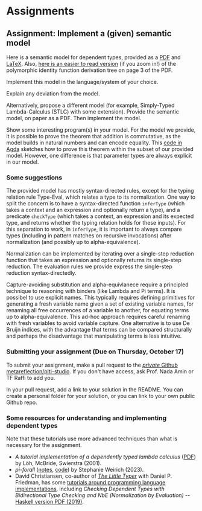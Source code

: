 # Assignments

## Assignment: Implement a (given) semantic model

Here is a semantic model for dependent types, provided as a [PDF](hw/DependentTypes.pdf) and [LaTeX](hw/DependentTypes.tex).  Also, [here is an easier to read version](hw/DependentTypesProofTree.pdf) (if you zoom in!) of the polymorphic identity function derivation tree on page 3 of the PDF. 

Implement this model in the language/system of your choice.

Explain any deviation from the model.

Alternatively, propose a different model (for example, Simply-Typed Lambda-Calculus (STLC) with some extension).
Provide the semantic model, on paper as a PDF.
Then implement the model.

Show some interesting program(s) in your model.
For the model we provide, it is possible to prove the theorem that addition is commutative,
as the model builds in natural numbers and can encode equality.
This [code in Agda](hw/stdlib.agda) sketches how to prove this theorem within the subset of our provided model.
However, one difference is that parameter types are always explicit in our model.

### Some suggestions

The provided model has mostly syntax-directed rules, except for the typing relation rule Type-Eval, which relates a type to its normalization.
One way to split the concern is to have a syntax-directed function `inferType` (which takes a context and an expression and optionally return a type), and a predicate `checkType` (which takes a context, an expression and its expected type, and returns whether the typing relation holds for these inputs).
For this separation to work, in `inferType`, it is important to always compare types (including in pattern matches on recursive invocations) after normalization (and possibly up to alpha-equivalence).

Normalization can be implemented by iterating over a single-step reduction function that takes an expression and optionally returns its single-step reduction. The evaluation rules we provide express the single-step reduction syntax-directedly.

Capture-avoiding substitution and alpha-equivlanece require a principled technique to reasoning with binders (like Lambda and Pi terms).
It is possibel to use explicit names. This typically requires defining primitives for generating a fresh variable name given a set of existing variable names, for renaming all free occurrences of a variable to another, for equating terms up to alpha-equivalence. This ad-hoc approach requires careful renaming with fresh variables to avoid variable capture.
One alternative is to use De Bruijn indices, with the advantage that terms can be compared structurally and perhaps the disadvantage that manipulating terms is less intuitive.

### Submitting your assignment  (Due on Thursday, October 17)

To submit your assignment, make a pull request to the [_private_ Github metareflection/plti-studio](https://github.com/metareflection/plti-studio).
If you don't have access, ask Prof. Nada Amin or TF Raffi to add you.

In your pull request, add a link to your solution in the README. You can create a personal folder for your solution, or you can link to your own public Github repo.

### Some resources for understanding and implementing dependent types

Note that these tutorials use more advanced techniques than what is necessary for the assignment.

- _A tutorial implementation of a dependently typed lambda calculus_ ([PDF](https://www.andres-loeh.de/LambdaPi/LambdaPi.pdf)) by L&ouml;h, McBride, Swierstra (2001).
- _pi-forall_ ([notes](https://github.com/sweirich/pi-forall/blob/2023/doc/oplss.pdf), [code](https://github.com/sweirich/pi-forall)) by Stephanie Weirich (2023).
- David Christiansen, co-author of [_The Little Typer_](https://thelittletyper.com/) with Daniel P. Friedman, has some [tutorials around programming language implementations](https://davidchristiansen.dk/tutorials/), including _Checking Dependent Types with Bidirectional Type Checking and NbE (Normalization by Evaluation)_ -- [Haskell version PDF (2019)](https://davidchristiansen.dk/tutorials/implementing-types-hs.pdf).
